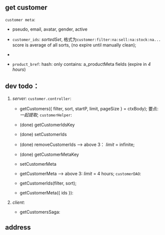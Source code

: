 ## get customer
 `customer meta`:
   - pseudo, email, avatar, gender, active

  - `customer_ids`: _sortedSet_, 格式为`customer:filter:na:sell:na:stock:na...` score is average of all sorts, (no expire until manually clean);
  - 
  - `product_bref`: hash: only contains: a_productMeta fields (expire in *4 hours*)

## dev todo：
1. *server*: 
  `customer.controller`: 
     - getCustomers({ filter, sort, startP, limit, pageSize } = ctxBody);
      要点: *一起提取*;
  `customerHelper`: 
     - (done) getCustomerIdsKey
     - (done) setCustomerIds
     - (done) removeCustomerIds --> above 3： *limit* = infinite;
     
     - (done) getCustomerMetaKey
     - setCustomerMeta
     - getCustomerMeta --> above 3: *limit* = 4 hours;
  `customerDAO`:
     - getCustomerIds(filter, sort);
     - getCustomerMeta({ ids }):

2. *client*:
   - getCustomersSaga: 



## address

